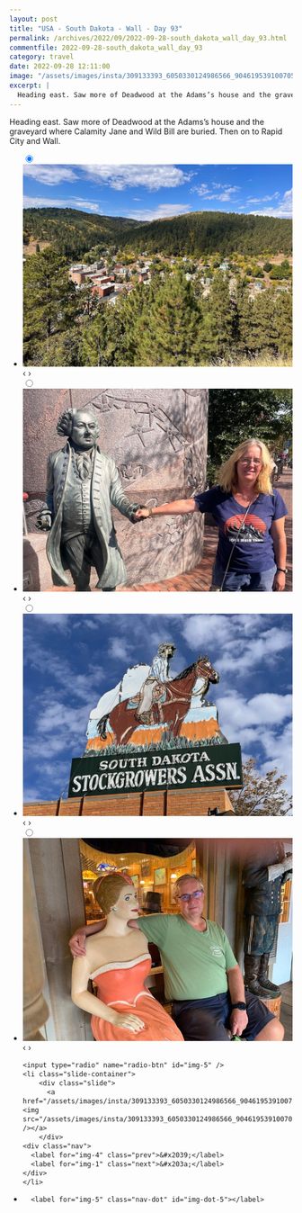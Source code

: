 ```yaml
---
layout: post
title: "USA - South Dakota - Wall - Day 93"
permalink: /archives/2022/09/2022-09-28-south_dakota_wall_day_93.html
commentfile: 2022-09-28-south_dakota_wall_day_93
category: travel
date: 2022-09-28 12:11:00
image: "/assets/images/insta/309133393_6050330124986566_9046195391007050626_n_17939561039215796.jpg"
excerpt: |
  Heading east. Saw more of Deadwood at the Adams’s house and the graveyard where Calamity Jane and Wild Bill are buried. Then on to Rapid City and Wall.
---
```


Heading east. Saw more of Deadwood at the Adams’s house and the graveyard where Calamity Jane and Wild Bill are buried. Then on to Rapid City and Wall.

<ul class="slides">
    <input type="radio" name="radio-btn" id="img-1" checked="checked" />
    <li class="slide-container">
        <div class="slide">
          <a href="/assets/images/insta/309245223_810000420335099_559590444037397741_n_17847968126834199.jpg"><img src="/assets/images/insta/309245223_810000420335099_559590444037397741_n_17847968126834199.jpg" /></a>
        </div>
    <div class="nav">
      <label for="img-5" class="prev">&#x2039;</label>
      <label for="img-2" class="next">&#x203a;</label>
    </div>
    </li>
        <input type="radio" name="radio-btn" id="img-2"  />
    <li class="slide-container">
        <div class="slide">
          <a href="/assets/images/insta/309017230_193514523131942_8607962857386581035_n_17957405917929295.jpg"><img src="/assets/images/insta/309017230_193514523131942_8607962857386581035_n_17957405917929295.jpg" /></a>
        </div>
    <div class="nav">
      <label for="img-1" class="prev">&#x2039;</label>
      <label for="img-3" class="next">&#x203a;</label>
    </div>
    </li>
        <input type="radio" name="radio-btn" id="img-3"  />
    <li class="slide-container">
        <div class="slide">
          <a href="/assets/images/insta/309396966_846694946466822_2379530197076218306_n_18045125938368272.jpg"><img src="/assets/images/insta/309396966_846694946466822_2379530197076218306_n_18045125938368272.jpg" /></a>
        </div>
    <div class="nav">
      <label for="img-2" class="prev">&#x2039;</label>
      <label for="img-4" class="next">&#x203a;</label>
    </div>
    </li>
        <input type="radio" name="radio-btn" id="img-4"  />
    <li class="slide-container">
        <div class="slide">
          <a href="/assets/images/insta/308894184_5508998439219806_209926880648856124_n_17939978471233024.jpg"><img src="/assets/images/insta/308894184_5508998439219806_209926880648856124_n_17939978471233024.jpg" /></a>
        </div>
    <div class="nav">
      <label for="img-3" class="prev">&#x2039;</label>
      <label for="img-5" class="next">&#x203a;</label>
    </div>
    </li>
    
    <input type="radio" name="radio-btn" id="img-5" />
    <li class="slide-container">
        <div class="slide">
          <a href="/assets/images/insta/309133393_6050330124986566_9046195391007050626_n_17939561039215796.jpg"><img src="/assets/images/insta/309133393_6050330124986566_9046195391007050626_n_17939561039215796.jpg" /></a>
        </div>
    <div class="nav">
      <label for="img-4" class="prev">&#x2039;</label>
      <label for="img-1" class="next">&#x203a;</label>
    </div>
    </li>
			
<li class="nav-dots">
      <label for="img-1" class="nav-dot" id="img-dot-1"></label>
      <label for="img-2" class="nav-dot" id="img-dot-2"></label>
      <label for="img-3" class="nav-dot" id="img-dot-3"></label>
      <label for="img-4" class="nav-dot" id="img-dot-4"></label>

      <label for="img-5" class="nav-dot" id="img-dot-5"></label>

</li>
</ul>
